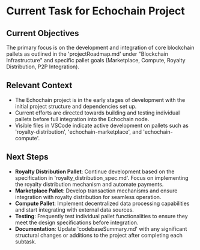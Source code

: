 # Current Task for Echochain Project

## Current Objectives
The primary focus is on the development and integration of core blockchain pallets as outlined in the 'projectRoadmap.md' under "Blockchain Infrastructure" and specific pallet goals (Marketplace, Compute, Royalty Distribution, P2P Integration).

## Relevant Context
- The Echochain project is in the early stages of development with the initial project structure and dependencies set up.
- Current efforts are directed towards building and testing individual pallets before full integration into the Echochain node.
- Visible files in VSCode indicate active development on pallets such as 'royalty-distribution', 'echochain-marketplace', and 'echochain-compute'.

## Next Steps
- **Royalty Distribution Pallet**: Continue development based on the specification in 'royalty_distribution_spec.md'. Focus on implementing the royalty distribution mechanism and automate payments.
- **Marketplace Pallet**: Develop transaction mechanisms and ensure integration with royalty distribution for seamless operation.
- **Compute Pallet**: Implement decentralized data processing capabilities and start integrating with external data sources.
- **Testing**: Frequently test individual pallet functionalities to ensure they meet the design specifications before integration.
- **Documentation**: Update 'codebaseSummary.md' with any significant structural changes or additions to the project after completing each subtask.
